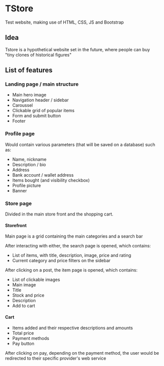 # TStore
Test website, making use of HTML, CSS, JS and Bootstrap

## Idea
Tstore is a hypothetical website set in the future, where people can buy "tiny clones of historical figures"

## List of features

### Landing page / main structure
- Main hero image
- Navigation header / sidebar
- Caroussel 
- Clickable grid of popular items
- Form and submit button
- Footer

### Profile page
Would contain various parameters (that will be saved on a database) such as:
- Name, nickname
- Description / bio
- Address
- Bank account / wallet address
- Items bought (and visibility checkbox)
- Profile picture
- Banner

### Store page
Divided in the main store front and the shopping cart.

#### Storefront
Main page is a grid containing the main categories and a search bar

After interacting with either, the search page is opened, which contains:
- List of items, with title, description, image, price and rating
- Current category and price filters on the sidebar

After clicking on a post, the item page is opened, which contains:
- List of clickable images 
- Main image
- Title
- Stock and price
- Description
- Add to cart

#### Cart
- Items added and their respective descriptions and amounts
- Total price
- Payment methods
- Pay button

After clicking on pay, depending on the payment method, the user would be redirected to their specific provider's web service
